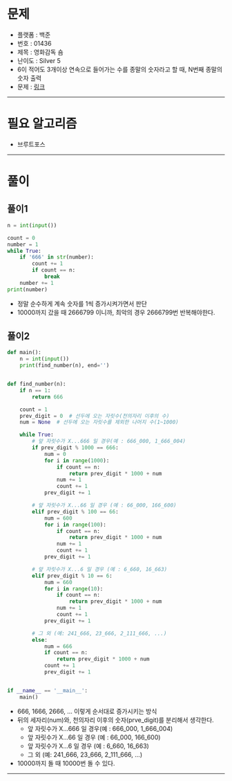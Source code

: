 # 문제
- 플랫폼 : 백준
- 번호 : 01436
- 제목 : 영화감독 숌
- 난이도 : Silver 5
- 6이 적어도 3개이상 연속으로 들어가는 수를 종말의 숫자라고 할 때, N번째 종말의 숫자 출력
- 문제 : <a href="https://www.acmicpc.net/problem/1436" target="_blank">링크</a>

---

# 필요 알고리즘
- 브루트포스

---

# 풀이

## 풀이1
```python
n = int(input())

count = 0
number = 1
while True:
    if '666' in str(number):
        count += 1
        if count == n:
            break
    number += 1
print(number)
```
- 정말 순수하게 계속 숫자를 1씩 증가시켜가면서 판단
- 10000까지 갔을 때 2666799 이니까, 최악의 경우 2666799번 반복해야한다.

## 풀이2
```python
def main():
    n = int(input())
    print(find_number(n), end='')


def find_number(n):
    if n == 1:
        return 666

    count = 1
    prev_digit = 0  # 선두에 오는 자릿수(천의자리 이후의 수)
    num = None  # 선두에 오는 자릿수를 제외한 나머지 수(1~1000)

    while True:
        # 앞 자릿수가 X...666 일 경우(예 : 666_000, 1_666_004)
        if prev_digit % 1000 == 666:
            num = 0
            for i in range(1000):
                if count == n:
                    return prev_digit * 1000 + num
                num += 1
                count += 1
            prev_digit += 1

        # 앞 자릿수가 X...66 일 경우 (예 : 66_000, 166_600)
        elif prev_digit % 100 == 66:
            num = 600
            for i in range(100):
                if count == n:
                    return prev_digit * 1000 + num
                num += 1
                count += 1
            prev_digit += 1

        # 앞 자릿수가 X...6 일 경우 (예 : 6_660, 16_663)
        elif prev_digit % 10 == 6:
            num = 660
            for i in range(10):
                if count == n:
                    return prev_digit * 1000 + num
                num += 1
                count += 1
            prev_digit += 1

        # 그 외 (예: 241_666, 23_666, 2_111_666, ...)
        else:
            num = 666
            if count == n:
                return prev_digit * 1000 + num
            count += 1
            prev_digit += 1


if __name__ == '__main__':
    main()
```
- 666, 1666, 2666, ... 이렇게 순서대로 증가시키는 방식
- 뒤의 세자리(num)와, 천의자리 이후의 숫자(prve_digit)를 분리해서 생각한다.
  - 앞 자릿수가 X...666 일 경우(예 : 666_000, 1_666_004)
  - 앞 자릿수가 X...66 일 경우 (예 : 66_000, 166_600)
  - 앞 자릿수가 X...6 일 경우 (예 : 6_660, 16_663)
  - 그 외 (예: 241_666, 23_666, 2_111_666, ...)
- 10000까지 돌 때 10000번 돌 수 있다.

---
